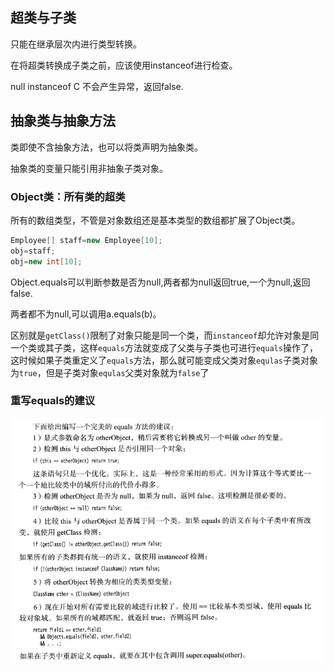 ## 超类与子类

只能在继承层次内进行类型转换。

在将超类转换成子类之前，应该使用instanceof进行检查。

null instanceof C 不会产生异常，返回false.

## 抽象类与抽象方法

类即使不含抽象方法，也可以将类声明为抽象类。

抽象类的变量只能引用非抽象子类对象。

### Object类：所有类的超类

所有的数组类型，不管是对象数组还是基本类型的数组都扩展了Object类。

```java
Employee[] staff=new Employee[10];
obj=staff;
obj=new int[10];
```

Object.equals可以判断参数是否为null,两者都为null返回true,一个为null,返回false.

两者都不为null,可以调用a.equals(b)。



区别就是`getClass()`限制了对象只能是同一个类，而`instanceof`却允许对象是同一个类或其子类，这样`equals`方法就变成了父类与子类也可进行`equals`操作了，这时候如果子类重定义了`equals`方法，那么就可能变成父类对象`equlas`子类对象为`true`，但是子类对象`equlas`父类对象就为`false`了

### 重写equals的建议

![](equals.PNG)